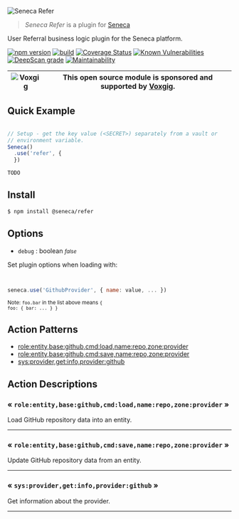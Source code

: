 ![Seneca Refer](http://senecajs.org/files/assets/seneca-logo.png)

> _Seneca Refer_ is a plugin for [Seneca](http://senecajs.org)


User Referral business logic plugin for the Seneca platform.


[![npm version](https://img.shields.io/npm/v/@seneca/refer.svg)](https://npmjs.com/package/@seneca/refer)
[![build](https://github.com/senecajs/seneca-refer/actions/workflows/build.yml/badge.svg)](https://github.com/senecajs/seneca-refer/actions/workflows/build.yml)
[![Coverage Status](https://coveralls.io/repos/github/senecajs/seneca-refer/badge.svg?branch=main)](https://coveralls.io/github/senecajs/seneca-refer?branch=main)
[![Known Vulnerabilities](https://snyk.io/test/github/senecajs/seneca-refer/badge.svg)](https://snyk.io/test/github/senecajs/seneca-refer)
[![DeepScan grade](https://deepscan.io/api/teams/5016/projects/19462/branches/505954/badge/grade.svg)](https://deepscan.io/dashboard#view=project&tid=5016&pid=19462&bid=505954)
[![Maintainability](https://api.codeclimate.com/v1/badges/f76e83896b731bb5d609/maintainability)](https://codeclimate.com/github/senecajs/seneca-refer/maintainability)


| ![Voxgig](https://www.voxgig.com/res/img/vgt01r.png) | This open source module is sponsored and supported by [Voxgig](https://www.voxgig.com). |
|---|---|


## Quick Example


```js

// Setup - get the key value (<SECRET>) separately from a vault or
// environment variable.
Seneca()
  .use('refer', {
  })

TODO

```

## Install

```sh
$ npm install @seneca/refer
```



<!--START:options-->


## Options

* `debug` : boolean <i><small>false</small></i>


Set plugin options when loading with:
```js


seneca.use('GithubProvider', { name: value, ... })


```


<small>Note: <code>foo.bar</code> in the list above means 
<code>{ foo: { bar: ... } }</code></small> 



<!--END:options-->

<!--START:action-list-->


## Action Patterns

* [role:entity,base:github,cmd:load,name:repo,zone:provider](#-roleentitybasegithubcmdloadnamerepozoneprovider-)
* [role:entity,base:github,cmd:save,name:repo,zone:provider](#-roleentitybasegithubcmdsavenamerepozoneprovider-)
* [sys:provider,get:info,provider:github](#-sysprovidergetinfoprovidergithub-)


<!--END:action-list-->

<!--START:action-desc-->


## Action Descriptions

### &laquo; `role:entity,base:github,cmd:load,name:repo,zone:provider` &raquo;

Load GitHub repository data into an entity.



----------
### &laquo; `role:entity,base:github,cmd:save,name:repo,zone:provider` &raquo;

Update GitHub repository data from an entity.



----------
### &laquo; `sys:provider,get:info,provider:github` &raquo;

Get information about the provider.



----------


<!--END:action-desc-->
